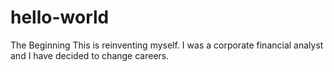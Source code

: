 # hello-world
The Beginning 
This is reinventing myself. I was a corporate financial analyst and I have decided to change careers.
